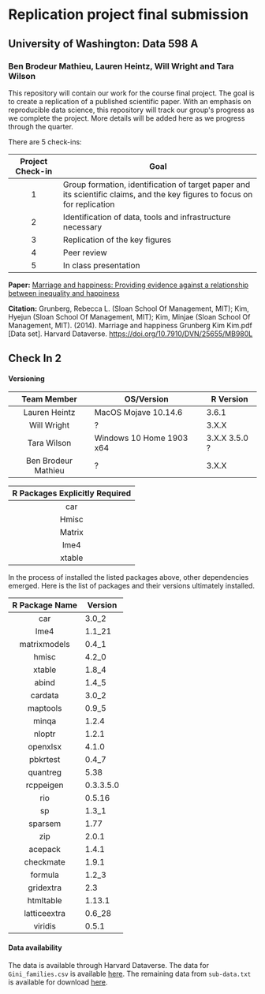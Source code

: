 # Replication project final submission
## University of Washington: Data 598 A
### Ben Brodeur Mathieu, Lauren Heintz, Will Wright and Tara Wilson

This repository will contain our work for the course final project. The goal is to create a replication of a published scientific paper. With an emphasis on reproducible data science, this repository will track our group's progress as we complete the project. More details will be added here as we progress through the quarter.

There are 5 check-ins:

| Project Check-in   | Goal      |
|:------------------:|-----------|
| 1 | Group formation, identification of target paper and its scientific claims, and the key figures to focus on for replication |
| 2 | Identification of data, tools and infrastructure necessary |
| 3 | Replication of the key figures |
| 4 | Peer review |
| 5 | In class presentation |

**Paper:** [Marriage and happiness: Providing evidence against a relationship between inequality and happiness](https://dataverse.harvard.edu/dataset.xhtml?persistentId=doi:10.7910/DVN/25655)

**Citation:** Grunberg, Rebecca L. (Sloan School Of Management, MIT); Kim, Hyejun (Sloan School Of Management, MIT); Kim, Minjae (Sloan School Of Management, MIT). (2014). Marriage and happiness Grunberg Kim Kim.pdf [Data set]. Harvard Dataverse. https://doi.org/10.7910/DVN/25655/MB980L

## Check In 2

#### Versioning


| Team Member   | OS/Version      | R Version |
|:------------------:|-----------|-----|
| Lauren Heintz |  MacOS Mojave 10.14.6 | 3.6.1 |
| Will Wright | ? | 3.X.X |
| Tara Wilson | Windows 10 Home 1903 x64 | 3.X.X 3.5.0 ?|
| Ben Brodeur Mathieu | ? | 3.X.X |

| R Packages Explicitly Required   |
|:------------------:|
| car | 
| Hmisc | 
| Matrix | 
| lme4 | 
| xtable | 

In the process of installed the listed packages above, other dependencies emerged. Here is the list of packages and their versions ultimately installed.

| R Package Name | Version |
|:--------------:|---------|
|  car   | 3.0_2 |
|  lme4   | 1.1_21 |
|  matrixmodels  | 0.4_1|
|  hmisc   | 4.2_0  |
|  xtable  | 1.8_4|
| abind | 1.4_5 |
| cardata | 3.0_2 |
| maptools | 0.9_5 |
| minqa | 1.2.4  |
| nloptr | 1.2.1 | 
| openxlsx | 4.1.0 |
| pbkrtest | 0.4_7 |
| quantreg | 5.38  |
| rcppeigen | 0.3.3.5.0 |
| rio | 0.5.16  |
| sp | 1.3_1 |
| sparsem | 1.77  |
| zip | 2.0.1 |
| acepack| 1.4.1   |
| checkmate | 1.9.1 |
| formula | 1.2_3 |
| gridextra | 2.3  |
| htmltable | 1.13.1 |
| latticeextra | 0.6_28 |
| viridis | 0.5.1 |


#### Data availability

The data is available through Harvard Dataverse. The data for `Gini_families.csv` is available [here](https://dataverse.harvard.edu/file.xhtml?persistentId=doi:10.7910/DVN/25655/EHOQ1O&version=1.0). The remaining data from `sub-data.txt` is available for download [here](https://dataverse.harvard.edu/file.xhtml?persistentId=doi:10.7910/DVN/25655/EVUXXU&version=1.0).
